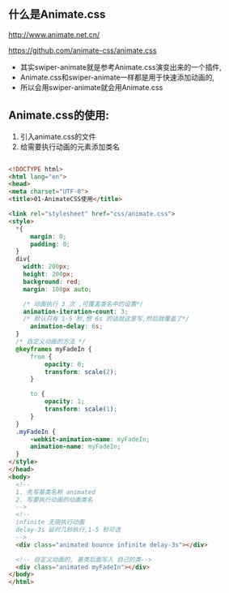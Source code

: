 ## 什么是Animate.css

http://www.animate.net.cn/

https://github.com/animate-css/animate.css

- 其实swiper-animate就是参考Animate.css演变出来的一个插件,
- Animate.css和swiper-animate一样都是用于快速添加动画的,
- 所以会用swiper-animate就会用Animate.css

## Animate.css的使用:

1. 引入animate.css的文件
2. 给需要执行动画的元素添加类名

~~~html

<!DOCTYPE html>
<html lang="en">
<head>
<meta charset="UTF-8">
<title>01-AnimateCSS使用</title>

<link rel="stylesheet" href="css/animate.css">
<style>
  *{
      margin: 0;
      padding: 0;
  }
  div{
    width: 200px;
    height: 200px;
    background: red;
    margin: 100px auto;

    /* 动画执行 3 次 ,可覆盖类名中的设置*/
    animation-iteration-count: 3;
    /* 默认只有 1-5 秒,想 6s 的话就这里写,然后就覆盖了*/
	  animation-delay: 6s;
  }
  /* 自定义动画的方法 */
  @keyframes myFadeIn {
      from {
          opacity: 0;
          transform: scale(2);
      }

      to {
          opacity: 1;
          transform: scale(1);
      }
  }
  .myFadeIn {
      -webkit-animation-name: myFadeIn;
      animation-name: myFadeIn;
  }
</style>
</head>
<body>
  <!--
  1. 先写基类名称 animated
  2. 写要执行动画的动画类名
  -->
  <!--
  infinite 无限执行动画
  delay-3s 延时几秒执行,1-5 秒可选
  -->
  <div class="animated bounce infinite delay-3s"></div>

  <!-- 自定义动画的, 基类后面写入 自己的类-->
  <div class="animated myFadeIn"></div>
</body>
</html>
~~~

